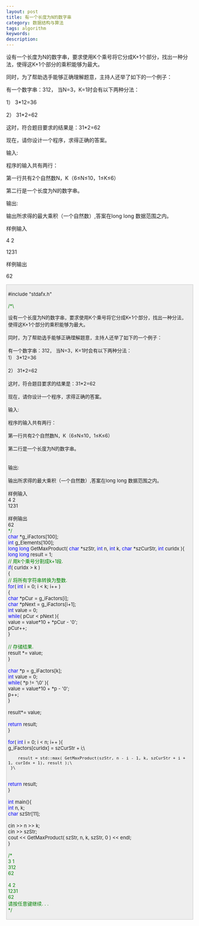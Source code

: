 ```yaml
---
layout: post
title: 有一个长度为N的数字串
category: 数据结构与算法
tags: algorithm
keywords: 
description: 
---
```


设有一个长度为N的数字串，要求使用K个乘号将它分成K+1个部分，找出一种分法，使得这K+1个部分的乘积能够为最大。 

 

同时，为了帮助选手能够正确理解题意，主持人还举了如下的一个例子： 

 

有一个数字串：312， 当N=3，K=1时会有以下两种分法： 

1）    3\*12=36 

 

2）  31\*2=62 

 

这时，符合题目要求的结果是：31\*2=62 

 

现在，请你设计一个程序，求得正确的答案。 

 

输入:

 

程序的输入共有两行： 

 

第一行共有2个自然数N，K（6≤N≤10，1≤K≤6） 

 

第二行是一个长度为N的数字串。 

 

输出:

 

输出所求得的最大乘积（一个自然数）,答案在long long 数据范围之内。 

 

样例输入 

4  2 

1231 

 

样例输出 

62 

 

<div
style="border-bottom:#cccccc 1px solid;border-left:#cccccc 1px solid;padding-bottom:4px;background-color:#eeeeee;padding-left:4px;width:98%;padding-right:5px;font-size:13px;word-break:break-all;border-top:#cccccc 1px solid;border-right:#cccccc 1px solid;padding-top:4px;">

\#include "stdafx.h"\
\
 <span style="color:#008000;">/\*</span><span style="color:#008000;">\

设有一个长度为N的数字串，要求使用K个乘号将它分成K+1个部分，找出一种分法，使得这K+1个部分的乘积能够为最大。 \
\
 同时，为了帮助选手能够正确理解题意，主持人还举了如下的一个例子： \
\
 有一个数字串：312， 当N=3，K=1时会有以下两种分法： \
 1）    3\*12=36 \
\
 2）  31\*2=62 \
\
 这时，符合题目要求的结果是：31\*2=62 \
\
 现在，请你设计一个程序，求得正确的答案。 \
\
 输入:\
\
 程序的输入共有两行： \
\
 第一行共有2个自然数N，K（6≤N≤10，1≤K≤6） \
\
 第二行是一个长度为N的数字串。 \
\
\
 输出:\
\
 输出所求得的最大乘积（一个自然数）,答案在long long 数据范围之内。 \
\
 样例输入 \
 4  2 \
 1231 \
\
 样例输出 \
 62 \
 </span><span style="color:#008000;">\*/</span>\
 <span style="color:#0000ff;">char</span> \*g\_iFactors[100];\
 <span style="color:#0000ff;">int</span> g\_Elements[100];\
 <span style="color:#0000ff;">long</span> <span
style="color:#0000ff;">long</span> GetMaxProduct( <span
style="color:#0000ff;">char</span> \*szStr, <span
style="color:#0000ff;">int</span> n, <span
style="color:#0000ff;">int</span> k, <span
style="color:#0000ff;">char</span> \*szCurStr, <span
style="color:#0000ff;">int</span> curIdx ){\
     <span style="color:#0000ff;">long</span> <span
style="color:#0000ff;">long</span> result = 1;\
     <span style="color:#008000;">//</span><span
style="color:#008000;"> 用k个乘号分割成k+1段.</span><span
style="color:#008000;">\
 </span>    <span style="color:#0000ff;">if</span>( curIdx \> k )\
     {\
         <span style="color:#008000;">//</span><span
style="color:#008000;"> 将所有字符串转换为整数.</span><span
style="color:#008000;">\
 </span>        <span style="color:#0000ff;">for</span>( <span
style="color:#0000ff;">int</span> i = 0; i \< k; i++ )\
         {\
             <span
style="color:#0000ff;">char</span> \*pCur = g\_iFactors[i];\
             <span
style="color:#0000ff;">char</span> \*pNext = g\_iFactors[i+1];\
             <span style="color:#0000ff;">int</span> value = 0;\
             <span
style="color:#0000ff;">while</span>( pCur \< pNext ){\
                 value = value\*10 + \*pCur - '0';\
                 pCur++;\
             }\
\
             <span style="color:#008000;">//</span><span
style="color:#008000;"> 存储结果.</span><span style="color:#008000;">\
 </span>            result \*= value;\
         }\
\
         <span style="color:#0000ff;">char</span> \*p = g\_iFactors[k];\
         <span style="color:#0000ff;">int</span> value = 0;\
         <span style="color:#0000ff;">while</span>( \*p != '\\0' ){\
             value = value\*10 + \*p - '0';\
             p++;\
         }\
\
         result\*= value;\
\
         <span style="color:#0000ff;">return</span> result;\
     }\
\
     <span style="color:#0000ff;">for</span>( <span
style="color:#0000ff;">int</span> i = 0; i \< n; i++ ){\
         g\_iFactors[curIdx] = szCurStr + i;\

        result = std::max( GetMaxProduct(szStr, n - i - 1, k, szCurStr + i + 1, curIdx + 1), result );\
     }\
\
     <span style="color:#0000ff;">return</span> result;\
 }\
\
 <span style="color:#0000ff;">int</span> main(){\
     <span style="color:#0000ff;">int</span> n, k;\
     <span style="color:#0000ff;">char</span> szStr[11];\
\
     cin \>\> n \>\> k;\
     cin \>\> szStr;\
     cout \<\< GetMaxProduct( szStr, n, k, szStr, 0 ) \<\< endl;\
 }\
\
 <span style="color:#008000;">/\*</span><span style="color:#008000;">\
 3 1\
 312\
 62\
\
 4 2\
 1231\
 62\
 请按任意键继续. . .\
 </span><span style="color:#008000;">\*/</span>

</div>

 







